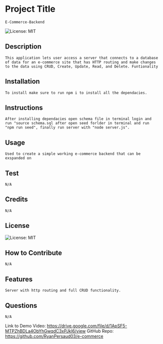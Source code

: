 # Project Title
    E-Commerce-Backend
![License: MIT](https://img.shields.io/badge/License-MIT-lightblue.svg)
## Description
    This application lets user access a server that connects to a database of data for an e-commerce site that has HTTP routing and make changes to the data using CRUD, Create, Update, Read, and Delete. Funtionality 
## Installation
    To install make sure to run npm i to install all the dependacies.
## Instructions
    After installing dependacies open schema file in terminal login and run "source schema.sql after open seed forlder in terminal and run "npm run seed", finally run server with "node server.js". 
## Usage
    Used to create a simple working e-commerce backend that can be exspanded on
## Test
    N/A
## Credits
    N/A
## License
![License: MIT](https://img.shields.io/badge/License-MIT-lightblue.svg)
## How to Contribute
    N/A
## Features
    Server with http routing and full CRUD functionality.

## Questions
    N/A

Link to Demo Video: https://drive.google.com/file/d/1ApSF5-MTPZhBDLa4ObYhGwqdC3xPJkl6/view
GitHub Repo: https://github.com/RyanPersaud03/e-commerce 